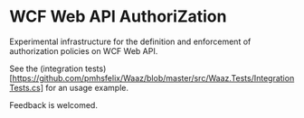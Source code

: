# WCF Web API AuthoriZation #

Experimental infrastructure for the definition and enforcement of authorization policies on WCF Web API.

See the (integration tests)[https://github.com/pmhsfelix/Waaz/blob/master/src/Waaz.Tests/IntegrationTests.cs] for an usage example.

Feedback is welcomed.

